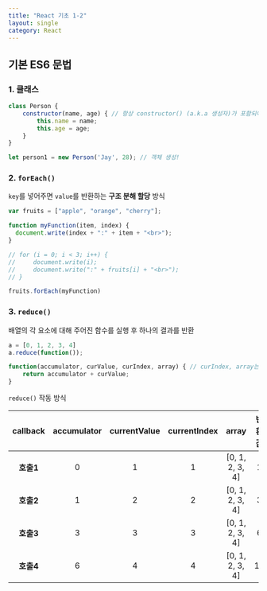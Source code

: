 ```yaml
---
title: "React 기초 1-2"
layout: single
category: React
---
```


## 기본 ES6 문법

### 1. 클래스

```js
class Person {
  	constructor(name, age) { // 항상 constructor() (a.k.a 생성자)가 포함되어야 함
      	this.name = name;
      	this.age = age;
    }
}

let person1 = new Person('Jay', 28); // 객체 생성!
```

### 2. `forEach()`

`key`를 넣어주면 `value`를 반환하는 **구조 분해 할당** 방식

```js
var fruits = ["apple", "orange", "cherry"];

function myFunction(item, index) {
  document.write(index + ":" + item + "<br>"); 
}

// for (i = 0; i < 3; i++) {
//     document.write(i);
//     document.write(":" + fruits[i] + "<br>");
// }

fruits.forEach(myFunction)
```

### 3. `reduce()`

배열의 각 요소에 대해 주어진 함수를 실행 후 하나의 결과를 반환

```js 
a = [0, 1, 2, 3, 4]
a.reduce(function());

function(accumulator, curValue, curIndex, array) { // curIndex, array는 생략가능
  	return accumulator + curValue;
}
```

`reduce()` 작동 방식

| callback  | **accumulator** | **currentValue** | **currentIndex** |    **array**    | **반환값** |
| :-------: | :-------------: | :--------------: | :--------------: | :-------------: | :--------: |
| **호출1** |        0        |        1         |        1         | [0, 1, 2, 3, 4] |     1      |
| **호출2** |        1        |        2         |        2         | [0, 1, 2, 3, 4] |     3      |
| **호출3** |        3        |        3         |        3         | [0, 1, 2, 3, 4] |     6      |
| **호출4** |        6        |        4         |        4         | [0, 1, 2, 3, 4] |     10     |

